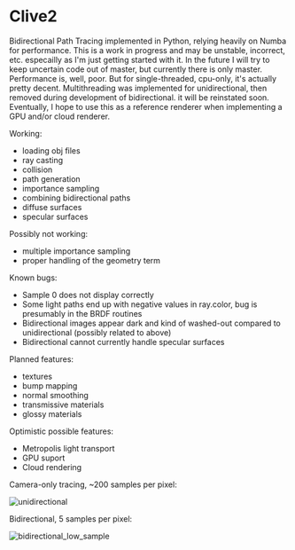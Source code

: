 # Clive2
Bidirectional Path Tracing implemented in Python, relying heavily on Numba for performance. This is a work in progress and may be unstable, incorrect, etc. especailly as I'm just getting started with it. In the future I will try to keep uncertain code out of master, but currently there is only master. Performance is, well, poor. But for single-threaded, cpu-only, it's actually pretty decent. Multithreading was implemented for unidirectional, then removed during development of bidirectional. it will be reinstated soon. Eventually, I hope to use this as a reference renderer when implementing a GPU and/or cloud renderer.

Working:
- loading obj files
- ray casting
- collision
- path generation
- importance sampling
- combining bidirectional paths
- diffuse surfaces
- specular surfaces

Possibly not working:
- multiple importance sampling
- proper handling of the geometry term

Known bugs:
- Sample 0 does not display correctly
- Some light paths end up with negative values in ray.color, bug is presumably in the BRDF routines
- Bidirectional images appear dark and kind of washed-out compared to unidirectional (possibly related to above)
- Bidirectional cannot currently handle specular surfaces

Planned features:
- textures
- bump mapping
- normal smoothing
- transmissive materials
- glossy materials

Optimistic possible features:
- Metropolis light transport
- GPU suport
- Cloud rendering


Camera-only tracing, ~200 samples per pixel:


![unidirectional](https://github.com/pmclaugh/Clive2/blob/master/resources/unidirectional_example.jpg)


Bidirectional, 5 samples per pixel:


![bidirectional_low_sample](https://github.com/pmclaugh/Clive2/blob/master/resources/bidirectional_low_sample.png)
